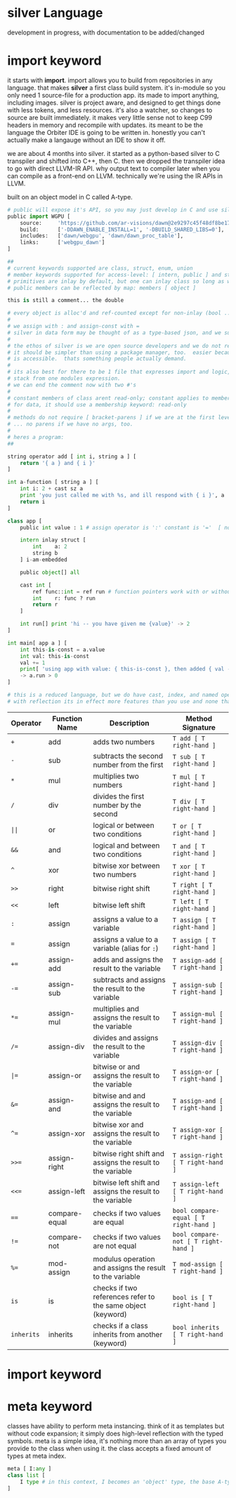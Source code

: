 # **silver** Language
development in progress, with documentation to be added/changed

# **import** keyword
it starts with **import**.  import allows you to build from repositories in any language.  that makes **silver** a first class build system.  it's in-module so you only need 1 source-file for a production app.  its made to import anything, including images.  silver is project aware, and designed to get things done with less tokens, and less resources.  it's also a watcher, so changes to source are built immediately.  it makes very little sense not to keep C99 headers in memory and recompile with updates.  its meant to be the language the Orbiter IDE is going to be written in.  honestly you can't actually make a langauge without an IDE to show it off.

we are about 4 months into silver.  it started as a python-based silver to C transpiler and shifted into C++, then C.  then we dropped the transpiler idea to go with direct LLVM-IR API.  why output text to compiler later when you can compile as a front-end on LLVM.  technically we're using the IR APIs in LLVM.

built on an object model in C called A-type.

```python
# public will expose it's API, so you may just develop in C and use silver as build system
public import WGPU [
    source:     'https://github.com/ar-visions/dawn@2e9297c45f48df8be17b4f3d2595063504dac16c',
    build:      ['-DDAWN_ENABLE_INSTALL=1', '-DBUILD_SHARED_LIBS=0'],
    includes:   ['dawn/webgpu', 'dawn/dawn_proc_table'],
    links:      ['webgpu_dawn']
]

##
# current keywords supported are class, struct, enum, union
# member keywords supported for access-level: [ intern, public ] and store: [ read-only, inlay ]
# primitives are inlay by default, but one can inlay class so long as we are ok with copying trivially or by method
# public members can be reflected by map: members [ object ]

this is still a comment... the double

# every object is alloc'd and ref-counted except for non-inlay (bool ... i8 -> i64, f32 -> f64, inlaid structs etc)
#
# we assign with : and assign-const with =
# silver in data form may be thought of as a type-based json, and we support this form of serialization
#
# the ethos of silver is we are open source developers and we do not rely on specific package managers
# it should be simpler than using a package manager, too.  easier because you know the entire world
# is accessible.  thats something people actually demand.
#
# its also best for there to be 1 file that expresses import and logic, so we may build the entire
# stack from one modules expression.
# we can end the comment now with two #'s
#
# constant members of class arent read-only; constant applies to membership alone
# for data, it should use a membership keyword: read-only
#
# methods do not require [ bracket-parens ] if we are at the first level of expression
# ... no parens if we have no args, too.
#
# heres a program:
##

string operator add [ int i, string a ] [
    return '{ a } and { i }'
]

int a-function [ string a ] [
    int i: 2 + cast sz a
    print 'you just called me with %s, and ill respond with { i }', a
    return i
]

class app [
    public int value : 1 # assign operator is ':' constant is '='  [ no const decorator ]

    intern inlay struct [
        int    a: 2
        string b
    ] i-am-embedded

    public object[] all

    cast int [
        ref func::int = ref run # function pointers work with or without object targets
        int    r: func ? run
        return r
    ]

    int run[] print 'hi -- you have given me {value}' -> 2
]

int main[ app a ] [
    int this-is-const = a.value
    int val: this-is-const
    val += 1
    print[ 'using app with value: { this-is-const }, then added { val - this-is-const } ... our int is fixed at 64bit' ]
    -> a.run > 0
]

# this is a reduced language, but we do have cast, index, and named operators
# with reflection its in effect more features than you use and none that you avoid anyway.  effectively more there, more with silver.


```
| Operator | Function Name  | Description                                                   | Method Signature                              |
|----------|----------------|---------------------------------------------------------------|-----------------------------------------------|
| `+`      | add            | adds two numbers                                              | `T add [ T right-hand ]`                      |
| `-`      | sub            | subtracts the second number from the first                    | `T sub [ T right-hand ]`                      |
| `*`      | mul            | multiplies two numbers                                        | `T mul [ T right-hand ]`                      |
| `/`      | div            | divides the first number by the second                        | `T div [ T right-hand ]`                      |
| `\|\|`     | or             | logical or between two conditions                             | `T or [ T right-hand ]`                       |
| `&&`     | and            | logical and between two conditions                            | `T and [ T right-hand ]`                      |
| `^`      | xor            | bitwise xor between two numbers                               | `T xor [ T right-hand ]`                      |
| `>>`     | right          | bitwise right shift                                           | `T right [ T right-hand ]`                    |
| `<<`     | left           | bitwise left shift                                            | `T left [ T right-hand ]`                     |
| `:`      | assign         | assigns a value to a variable                                 | `T assign [ T right-hand ]`                   |
| `=`      | assign         | assigns a value to a variable (alias for `:`)                 | `T assign [ T right-hand ]`                   |
| `+=`     | assign-add     | adds and assigns the result to the variable                   | `T assign-add [ T right-hand ]`               |
| `-=`     | assign-sub     | subtracts and assigns the result to the variable              | `T assign-sub [ T right-hand ]`               |
| `*=`     | assign-mul     | multiplies and assigns the result to the variable             | `T assign-mul [ T right-hand ]`               |
| `/=`     | assign-div     | divides and assigns the result to the variable                | `T assign-div [ T right-hand ]`               |
| `\|=`     | assign-or      | bitwise or and assigns the result to the variable             | `T assign-or [ T right-hand ]`                |
| `&=`     | assign-and     | bitwise and and assigns the result to the variable            | `T assign-and [ T right-hand ]`               |
| `^=`     | assign-xor     | bitwise xor and assigns the result to the variable            | `T assign-xor [ T right-hand ]`               |
| `>>=`    | assign-right   | bitwise right shift and assigns the result to the variable    | `T assign-right [ T right-hand ]`             |
| `<<=`    | assign-left    | bitwise left shift and assigns the result to the variable     | `T assign-left [ T right-hand ]`              |
| `==`     | compare-equal  | checks if two values are equal                                | `bool compare-equal [ T right-hand ]`         |
| `!=`     | compare-not    | checks if two values are not equal                            | `bool compare-not [ T right-hand ]`           |
| `%=`     | mod-assign     | modulus operation and assigns the result to the variable      | `T mod-assign [ T right-hand ]`               |
| `is`     | is             | checks if two references refer to the same object (keyword)   | `bool is [ T right-hand ]`                    |
| `inherits`| inherits      | checks if a class inherits from another (keyword)             | `bool inherits [ T right-hand ]`              |



# **import** keyword


# **meta** keyword
classes have ability to perform meta instancing.  think of it as templates but without code expansion; it simply does high-level reflection with the typed symbols.  meta is a simple idea, it's nothing more than an array of types you provide to the class when using it.  the class accepts a fixed amount of types at meta index.  
```python
meta [ I:any ]
class list [
    I type # in this context, I becomes an 'object' type, the base A-type we're ABI compatible with
]
